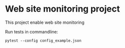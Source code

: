 
# Web site monitoring project

This project enable web site monitoring

Run tests in commandline:
```
pytest --config config_example.json
```
